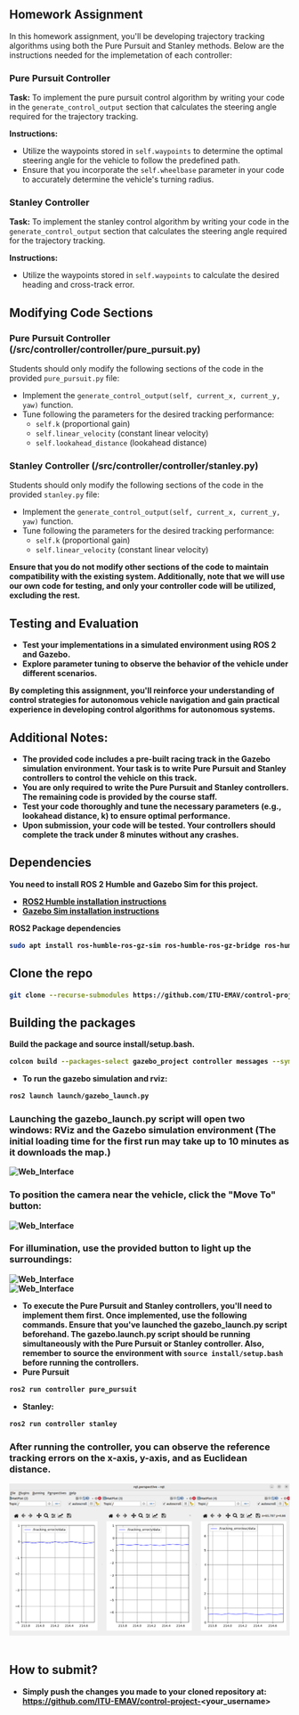 ## Homework Assignment

In this homework assignment, you'll be developing trajectory tracking algorithms using both the Pure Pursuit and Stanley methods. Below are the instructions needed for the implemetation of each controller:

### Pure Pursuit Controller

**Task:** To implement the pure pursuit control algorithm by writing your code in the `generate_control_output` section that calculates the steering angle required for the trajectory tracking.

**Instructions:**
- Utilize the waypoints stored in `self.waypoints` to determine the optimal steering angle for the vehicle to follow the predefined path.
- Ensure that you incorporate the `self.wheelbase` parameter in your code to accurately determine the vehicle's turning radius.

### Stanley Controller

**Task:** To implement the stanley control algorithm by writing your code in the `generate_control_output` section that calculates the steering angle required for the trajectory tracking.

**Instructions:**
- Utilize the waypoints stored in `self.waypoints` to calculate the desired heading and cross-track error.

## Modifying Code Sections

### Pure Pursuit Controller (/src/controller/controller/pure_pursuit.py)
Students should only modify the following sections of the code in the provided `pure_pursuit.py` file:

- Implement the `generate_control_output(self, current_x, current_y, yaw)` function.
- Tune following the parameters for the desired tracking performance:
    - `self.k` (proportional gain)
    - `self.linear_velocity` (constant linear velocity)
    - `self.lookahead_distance` (lookahead distance)

### Stanley Controller (/src/controller/controller/stanley.py)
Students should only modify the following sections of the code in the provided `stanley.py` file:

- Implement the `generate_control_output(self, current_x, current_y, yaw)` function.
- Tune following the parameters for the desired tracking performance:
    - `self.k` (proportional gain)
    - `self.linear_velocity` (constant linear velocity)
  
<b> Ensure that you do not modify other sections of the code to maintain compatibility with the existing system. Additionally, note that we will use our own code for testing, and only your controller code will be utilized, excluding the rest. <b/>

## Testing and Evaluation

- Test your implementations in a simulated environment using ROS 2 and Gazebo.
- Explore parameter tuning to observe the behavior of the vehicle under different scenarios.

By completing this assignment, you'll reinforce your understanding of control strategies for autonomous vehicle navigation and gain practical experience in developing control algorithms for autonomous systems.

## Additional Notes:

- The provided code includes a pre-built racing track in the Gazebo simulation environment. Your task is to write Pure Pursuit and Stanley controllers to control the vehicle on this track.
- You are only required to write the Pure Pursuit and Stanley controllers. The remaining code is provided by the course staff.
- Test your code thoroughly and tune the necessary parameters (e.g., lookahead distance, k) to ensure optimal performance.
- Upon submission, your code will be tested. Your controllers should complete the track under 8 minutes without any crashes.


## Dependencies

You need to install ROS 2 Humble and Gazebo Sim for this project.

- [ROS2 Humble installation instructions](https://docs.ros.org/en/humble/Installation/Ubuntu-Install-Debians.html)
- [Gazebo Sim installation instructions](https://gazebosim.org/docs/fortress/install_ubuntu)

ROS2 Package dependencies
```bash
sudo apt install ros-humble-ros-gz-sim ros-humble-ros-gz-bridge ros-humble-xacro ros-humble-joint-state-publisher* ros-humble-rqt*
```
## Clone the repo

```bash
git clone --recurse-submodules https://github.com/ITU-EMAV/control-project-<your_username>
```

## Building the packages

Build the package and source install/setup.bash.
```bash
colcon build --packages-select gazebo_project controller messages --symlink-install && source install/setup.bash
```

- To run the gazebo simulation and rviz:
```bash
ros2 launch launch/gazebo_launch.py

```
### Launching the gazebo_launch.py script will open two windows: RViz and the Gazebo simulation environment (The initial loading time for the first run may take up to 10 minutes as it downloads the map.)
<img src="https://github.com/Mekala02/cuny_control_project/blob/master/docs/a.jpeg" title="Web_Interface" alt="Web_Interface"/>&nbsp;
### To position the camera near the vehicle, click the "Move To" button:
<img src="https://github.com/Mekala02/cuny_control_project/blob/master/docs/b.jpeg" title="Web_Interface" alt="Web_Interface"/>&nbsp;
### For illumination, use the provided button to light up the surroundings:
<img src="https://github.com/Mekala02/cuny_control_project/blob/master/docs/c.jpeg" title="Web_Interface" alt="Web_Interface"/>&nbsp;
<br/>
<img src="https://github.com/Mekala02/cuny_control_project/blob/master/docs/d.jpeg" title="Web_Interface" alt="Web_Interface"/>&nbsp;


- To execute the Pure Pursuit and Stanley controllers, you'll need to implement them first. Once implemented, use the following commands. Ensure that you've launched the gazebo_launch.py script beforehand. The gazebo.launch.py script should be running simultaneously with the Pure Pursuit or Stanley controller.
Also, remember to source the environment with ```source install/setup.bash``` before running the controllers.
- Pure Pursuit
```bash
ros2 run controller pure_pursuit
```
- Stanley:
```bash
ros2 run controller stanley
```
### After running the controller, you can observe the reference tracking errors on the x-axis, y-axis, and as Euclidean distance.
<img src="docs/rqt.png" title="rqt_gui" alt="rqt_gui"/>&nbsp;
<br/>

## How to submit?
- Simply push the changes you made to your cloned repository at: https://github.com/ITU-EMAV/control-project-<your_username>
